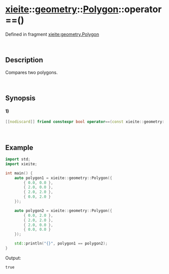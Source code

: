# [xieite](../../../../../../xieite.md)\:\:[geometry](../../../../../../geometry.md)\:\:[Polygon<Arithmetic>](../../../../polygon.md)\:\:operator==\(\)
Defined in fragment [xieite:geometry.Polygon](../../../../../../../src/geometry/polygon.cpp)

&nbsp;

## Description
Compares two polygons.

&nbsp;

## Synopsis
#### 1)
```cpp
[[nodiscard]] friend constexpr bool operator==(const xieite::geometry::Polygon<Arithmetic>& polygon1, const xieite::geometry::Polygon<Arithmetic>& polygon2) noexcept;
```

&nbsp;

## Example
```cpp
import std;
import xieite;

int main() {
    auto polygon1 = xieite::geometry::Polygon({
        { 0.0, 0.0 },
        { 2.0, 0.0 },
        { 2.0, 2.0 },
        { 0.0, 2.0 }
    });

    auto polygon2 = xieite::geometry::Polygon({
        { 0.0, 2.0 },
        { 2.0, 2.0 },
        { 2.0, 0.0 },
        { 0.0, 0.0 }
    });

    std::println("{}", polygon1 == polygon2);
}
```
Output:
```
true
```
